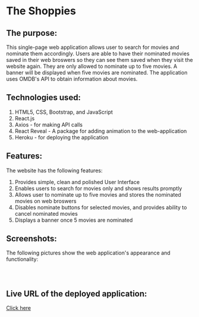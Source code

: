 # The Shoppies

## The purpose:

This single-page web application allows user to search for movies and nominate them accordingly. Users are able to have their nominated movies saved in their web broswers so they can see them saved when they visit the website again. They are only allowed to nominate up to five movies. A banner will be displayed when five movies are nominated. The application uses OMDB's API to obtain information about movies.

## Technologies used:

1. HTML5, CSS, Bootstrap, and JavaScript
2. React.js
3. Axios - for making API calls
4. React Reveal - A package for adding animation to the web-application
5. Heroku - for deploying the application

## Features:

The website has the following features:

1. Provides simple, clean and polished User Interface
2. Enables users to search for movies only and shows results promptly
3. Allows user to nominate up to five movies and stores the nominated movies on web broswers
4. Disables nominate buttons for selected movies, and provides ability to cancel nominated movies
5. Displays a banner once 5 movies are nominated

## Screenshots:

The following pictures show the web application's appearance and functionality:

![]()

![]()

![]()

## Live URL of the deployed application:

[Click here](https://theshoppies-faisal.herokuapp.com/)
